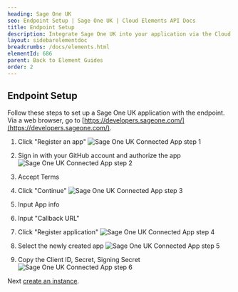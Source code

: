 ```yaml
---
heading: Sage One UK
seo: Endpoint Setup | Sage One UK | Cloud Elements API Docs
title: Endpoint Setup
description: Integrate Sage One UK into your application via the Cloud Elements APIs.
layout: sidebarelementdoc
breadcrumbs: /docs/elements.html
elementId: 686
parent: Back to Element Guides
order: 2
---
```

## Endpoint Setup

Follow these steps to set up a Sage One UK application with the endpoint.
Via a web browser, go to [https://developers.sageone.com/](https://developers.sageone.com/).

1. Click "Register an app"
![Sage One UK Connected App step 1](http://cloud-elements.com/wp-content/uploads/2016/07/SageOneUSAPI1.png)

2. Sign in with your GitHub account and authorize the app
![Sage One UK Connected App step 2](http://cloud-elements.com/wp-content/uploads/2016/07/SageOneUSAPI2.png)

3. Accept Terms

4. Click "Continue"
![Sage One UK Connected App step 3](http://cloud-elements.com/wp-content/uploads/2016/07/SageOneUSAPI3.png)

5. Input App info

6. Input "Callback URL"

7. Click "Register application"
![Sage One UK Connected App step 4](http://cloud-elements.com/wp-content/uploads/2016/07/SageOneUSAPI4.png)

8. Select the newly created app
![Sage One UK Connected App step 5](http://cloud-elements.com/wp-content/uploads/2016/07/SageOneUSAPI5.png)

9. Copy the Client ID, Secret, Signing Secret
![Sage One UK Connected App step 6](http://cloud-elements.com/wp-content/uploads/2016/07/SageOneUSAPI6.png)

Next [create an instance](sage-one-uk-create-instance.html).
